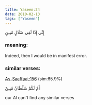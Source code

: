 ```yaml
---
title: Yaseen:24
date: 2010-02-13
tags: ["Yaseen"]
---
```

إِنِّي إِذًا لَفِي ضَلَالٍ مُبِينٍ
### meaning: 
Indeed, then I would be in manifest error.
### similar verses: 

[As-Saaffaat:156](/37/156) (sim:65.9%)

أَمْ لَكُمْ سُلْطَانٌ مُبِينٌ

our AI can't find any similar verses



